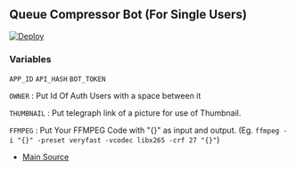 ## Queue Compressor Bot (For Single Users)

[![Deploy](https://www.herokucdn.com/deploy/button.svg)](https://heroku.com/deploy?template=https://github.com/devillD/CompressorQueue.git)

### Variables
`APP_ID` `API_HASH` `BOT_TOKEN`

`OWNER` : Put Id Of Auth Users with a space between it

`THUMBNAIL` : Put telegraph link of a picture for use of Thumbnail.

`FFMPEG` : Put Your FFMPEG Code with "{}" as input and output. (Eg. `ffmpeg -i "{}" -preset veryfast -vcodec libx265 -crf 27 "{}"`)

- [Main Source](https://github.com/1Danish-00/CompressorBot)
